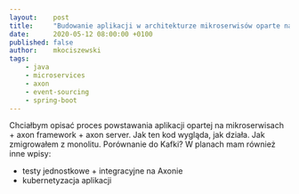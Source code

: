 ```yaml
---
layout:    post
title:     "Budowanie aplikacji w architekturze mikroserwisów oparte na Axon Framework"
date:      2020-05-12 08:00:00 +0100
published: false
author:    mkociszewski
tags:
    - java
    - microservices
    - axon
    - event-sourcing
    - spring-boot
---
```

Chciałbym opisać proces powstawania aplikacji opartej na mikroserwisach + axon framework + axon server.
Jak ten kod wygląda, jak działa. Jak zmigrowałem z monolitu. Porównanie do Kafki? W planach mam również inne wpisy:
 - testy jednostkowe + integracyjne na Axonie 
 - kubernetyzacja aplikacji

